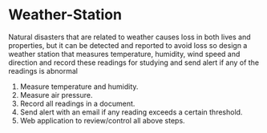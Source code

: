 # Weather-Station
Natural disasters that are related to weather causes loss in both lives and properties, but it can be detected and reported to avoid loss so design a weather station that measures temperature, humidity, wind speed and direction and record these readings for studying and send alert if any of the readings is abnormal

1. Measure temperature and humidity.
2. Measure air pressure.
3. Record all readings in a document.
4. Send alert with an email if any reading exceeds a certain threshold.
5. Web application to review/control all above steps.
